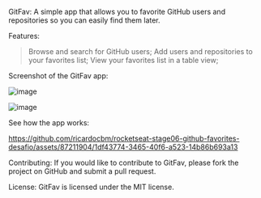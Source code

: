 GitFav: A simple app that allows you to favorite GitHub users and repositories so you can easily find them later.

Features:

 > Browse and search for GitHub users;
 > Add users and repositories to your favorites list;
 > View your favorites list in a table view;

Screenshot of the GitFav app:

![image](https://github.com/ricardocbm/rocketseat-stage06-github-favorites-desafio/assets/87211904/e768dc2e-9339-493b-a0d0-4b78beaa6c2f)


![image](https://github.com/ricardocbm/rocketseat-stage06-github-favorites-desafio/assets/87211904/6729b5e0-f106-4f06-85fe-c176aa9b89b2)

See how the app works: 

https://github.com/ricardocbm/rocketseat-stage06-github-favorites-desafio/assets/87211904/1df43774-3465-40f6-a523-14b86b693a13


Contributing:
If you would like to contribute to GitFav, please fork the project on GitHub and submit a pull request.

License:
GitFav is licensed under the MIT license.
